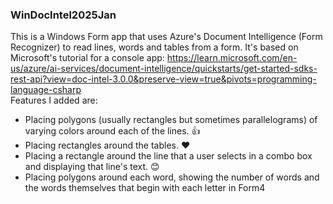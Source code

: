 ### WinDocIntel2025Jan
This is a Windows Form app that uses Azure's Document Intelligence (Form Recognizer) to read lines, words and tables from a form.  It's based on Microsoft's tutorial for a console app: https://learn.microsoft.com/en-us/azure/ai-services/document-intelligence/quickstarts/get-started-sdks-rest-api?view=doc-intel-3.0.0&preserve-view=true&pivots=programming-language-csharp  
Features I added are:
* Placing polygons (usually rectangles but sometimes parallelograms) of varying colors around each of the lines. 👍
* Placing rectangles around the tables. ❤️
* Placing a rectangle around the line that a user selects in a combo box and displaying that line's text. 😊
* Placing polygons around each word, showing the number of words and the words themselves that begin with each letter in Form4 
